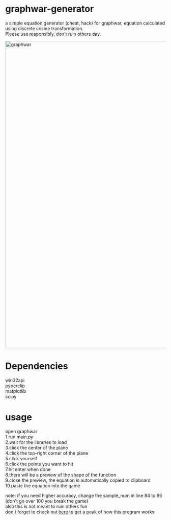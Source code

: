 # graphwar-generator
a simple equation generator (cheat, hack) for graphwar, equation calculated using discrete cosine transformation.  
Please use responsibly, don't ruin others day.  

<img width="962" alt="graphwar" src="https://user-images.githubusercontent.com/81552194/180501344-ae0bd2f7-e241-4a56-8acc-d53636d0daa6.png">

# Dependencies  
win32api  
pyperclip  
matplotlib  
scipy  

# usage  
open graphwar  
1.run main.py  
2.wait for the libraries to load  
3.click the center of the plane  
4.click the top-right corner of the plane  
5.click yourself   
6.click the points you want to hit   
7.hit enter when done  
8.there will be a preview of the shape of the function  
9.close the preview, the equation is automatically copied to clipboard  
10.paste the equation into the game    

note: if you need higher accuracy, change the sample_num in line 84 to 95 (don't go over 100 you break the game)  
also this is not meant to ruin others fun  
don't forget to check out [here](https://edleebinj.github.io/graphwar-generator/) to get a peak of how this program works
